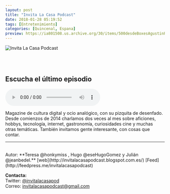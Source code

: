 ```yaml
---
layout: post
title: "Invita La Casa Podcast"
date: 2018-01-28 05:19:52
tags: [Entretenimiento]
categories: [Quincenal, Espana]
preview: https://ia801508.us.archive.org/30/items/500desdeBoxesAgustinPalmeiro/300%20-%20Invita%20La%20Casa%20Podcast.jpg
---
```


![Invita La Casa Podcast](https://ia801508.us.archive.org/30/items/500desdeBoxesAgustinPalmeiro/ILC_Logo_500x500%20-%20Invita%20La%20Casa%20Podcast.jpg)

<br/>
<br/>

## Escucha el último episodio

<!--reproductor-feed=http://feedpress.me/invitalacasapodcast-->
<!--reproductor-start-->
<audio id="audio" preload="auto" controls="" src="http://www.ivoox.com/episodio-85-charla-loewis-gonzalez-el-pasaporte_mf_25178921_feed_1.mp3"></audio>
<!--reproductor-end-->

Magazine de cultura digital y ocio analógico, con su pizquita de desenfado. Desde comienzos de 2014 charlamos dos veces al mes sobre aficiones, hobbys, tecnología, internet, gastronomía, curiosidades cine y muchas otras temáticas. También invitamos gente interesante, con cosas que contar.  

_ _ _
<br>
Autor: **Teresa @honkymiss , Hugo @eseHugoGomez y Julián @jeanbedel.**  
[web](http://invitalacasapodcast.blogspot.com.es/)  
[Feed](http://feedpress.me/invitalacasapodcast)  


**Contacta:**  
Twitter: [@invitalacasapod](https://twitter.com/invitalacasapod)  
Correo: [invitalacasapodcast@gmail.com](mailto:invitalacasapodcast@gmail.com)  

